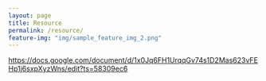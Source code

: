 ```yaml
---
layout: page
title: Resource
permalink: /resource/
feature-img: "img/sample_feature_img_2.png"
---
```

https://docs.google.com/document/d/1x0Jq6FH1UrqqGv74s1D2Mas623vFEHp1j6sxpXyzWns/edit?ts=58309ec6
